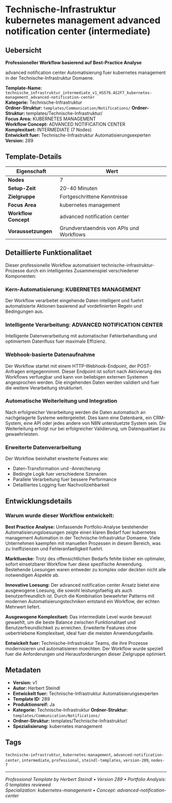 # Technische-Infrastruktur kubernetes management advanced notification center (intermediate)

## Uebersicht

**Professioneller Workflow basierend auf Best-Practice Analyse**

advanced notification center Automatisierung fuer kubernetes management in der Technische-Infrastruktur Domaene.

**Template-Name:** `technische_infrastruktur_intermediate_v1_HS576.AS2F7_kubernetes-management_advanced-notification-center`  
**Kategorie:** Technische-Infrastruktur  
**Ordner-Struktur:** `templates/Communication/Notifications/`
**Ordner-Struktur:** templates/Technische-Infrastruktur/  
**Focus Area:** KUBERNETES MANAGEMENT  
**Workflow Concept:** ADVANCED NOTIFICATION CENTER  
**Komplexitaet:** INTERMEDIATE (7 Nodes)  
**Entwickelt fuer:** Technische-Infrastruktur Automatisierungsexperten  
**Version:** 289

## Template-Details

| **Eigenschaft** | **Wert** |
|------------------|----------|
| **Nodes** | 7 |
| **Setup-Zeit** | 20-40 Minuten |
| **Zielgruppe** | Fortgeschrittene Kenntnisse |
| **Focus Area** | kubernetes management |
| **Workflow Concept** | advanced notification center |
| **Voraussetzungen** | Grundverstaendnis von APIs und Workflows |

## Detaillierte Funktionalitaet

Dieser professionelle Workflow automatisiert technische-infrastruktur-Prozesse durch ein intelligentes Zusammenspiel verschiedener Komponenten:

### Kern-Automatisierung: KUBERNETES MANAGEMENT
Der Workflow verarbeitet eingehende Daten intelligent und fuehrt automatisierte Aktionen basierend auf vordefinierten Regeln und Bedingungen aus.

### Intelligente Verarbeitung: ADVANCED NOTIFICATION CENTER
Intelligente Datenverarbeitung mit automatischer Fehlerbehandlung und optimiertem Datenfluss fuer maximale Effizienz.

### Webhook-basierte Datenaufnahme
Der Workflow startet mit einem HTTP-Webhook-Endpoint, der POST-Anfragen entgegennimmt. Dieser Endpoint ist sofort nach Aktivierung des Workflows verfuegbar und kann von beliebigen externen Systemen angesprochen werden. Die eingehenden Daten werden validiert und fuer die weitere Verarbeitung strukturiert.

### Automatische Weiterleitung und Integration
Nach erfolgreicher Verarbeitung werden die Daten automatisch an nachgelagerte Systeme weitergeleitet. Dies kann eine Datenbank, ein CRM-System, eine API oder jedes andere von N8N unterstuetzte System sein. Die Weiterleitung erfolgt nur bei erfolgreicher Validierung, um Datenqualitaet zu gewaehrleisten.

### Erweiterte Datenverarbeitung
Der Workflow beinhaltet erweiterte Features wie:
- Daten-Transformation und -Anreicherung
- Bedingte Logik fuer verschiedene Szenarien
- Parallele Verarbeitung fuer bessere Performance
- Detailliertes Logging fuer Nachvollziehbarkeit



## Entwicklungsdetails

### Warum wurde dieser Workflow entwickelt:

**Best Practice Analyse:** Umfassende Portfolio-Analyse bestehender Automatisierungsloesungen zeigte einen klaren Bedarf fuer kubernetes management Automation in der Technische-Infrastruktur Domaene. Viele Unternehmen kaempfen mit manuellen Prozessen in diesem Bereich, was zu Ineffizienzen und Fehleranfaelligkeit fuehrt.

**Marktluecke:** Trotz des offensichtlichen Bedarfs fehlte bisher ein optimaler, sofort einsetzbarer Workflow fuer diese spezifische Anwendung. Bestehende Loesungen waren entweder zu komplex oder deckten nicht alle notwendigen Aspekte ab.

**Innovative Loesung:** Der advanced notification center Ansatz bietet eine ausgewogene Loesung, die sowohl leistungsfaehig als auch benutzerfreundlich ist. Durch die Kombination bewaehrter Patterns mit modernen Automatisierungstechniken entstand ein Workflow, der echten Mehrwert liefert.

**Ausgewogene Komplexitaet:** Das intermediate Level wurde bewusst gewaehlt, um die beste Balance zwischen Funktionalitaet und Benutzerfreundlichkeit zu erreichen. Erweiterte Features ohne uebertriebene Komplexitaet, ideal fuer die meisten Anwendungsfaelle.

**Entwickelt fuer:** Technische-Infrastruktur Teams, die ihre Prozesse modernisieren und automatisieren moechten. Der Workflow wurde speziell fuer die Anforderungen und Herausforderungen dieser Zielgruppe optimiert.

## Metadaten

- **Version:** v1
- **Autor:** Herbert Steindl
- **Entwickelt fuer:** Technische-Infrastruktur Automatisierungsexperten
- **Template ID:** 289
- **Produktionsreif:** Ja
- **Kategorie:** Technische-Infrastruktur
**Ordner-Struktur:** `templates/Communication/Notifications/`
- **Ordner-Struktur:** templates/Technische-Infrastruktur/
- **Spezialisierung:** kubernetes management

## Tags

`technische-infrastruktur`, `kubernetes-management`, `advanced-notification-center`, `intermediate`, `professional`, `steindl-templates`, `version-289`, `nodes-7`

---

*Professional Template by Herbert Steindl • Version 289 • Portfolio Analysis: 0 templates reviewed*  
*Specialization: kubernetes-management • Concept: advanced-notification-center*